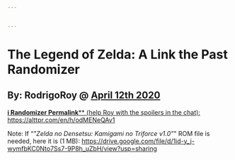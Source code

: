 ```yaml
---


---
```


<h1 id="the-legend-of-zelda-a-link-to-the-past-randomizer">The Legend of Zelda: A Link the Past Randomizer</h1>
<h2 id="by-rodrigoroy--httpswww.twitch.tvrodrigoroy">By: RodrigoRoy @ <a href="https://www.twitch.tv/rodrigorhttps://www.twitch.tv/rodrigoroy</a></h2>
<h3 id="april-12th-2020">April 12th 2020</h3>
<p><strong>i Randomizer Permalink</strong>** (help Roy with the spoilers in the chat):<br>
<a href="
 https://alttpr.com/en/h/odMENeQAv1">https://alttpr.com/en/h/odMENeQAv1</a></p>
<p>

Note: If “<em>"*Zelda no Densetsu: Kamigami no Triforce v1.0</em>”*" ROM file is needed, here it is (1 MB): <a href="https://drive.google.com/file/d/1id-y_j-wymfbKC0Nto7Ss7-9P8h_uZbH/view?usp=sharing">https://drive.google.com/file/d/1id-y_j-wymfbKC0Nto7Ss7-9P8h_uZbH/view?usp=sharing</a></p>

<!--stackedit_data:
eyJoaXN0b3J5IjpbMTk2OTMxMjI0OF19
-->